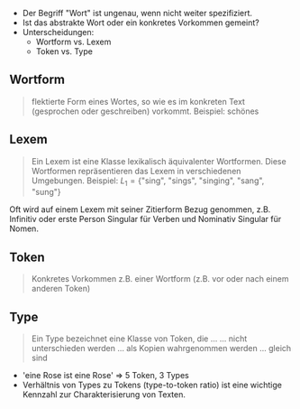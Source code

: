- Der Begriff "Wort" ist ungenau, wenn nicht weiter spezifiziert.
- Ist das abstrakte Wort oder ein konkretes Vorkommen gemeint?
- Unterscheidungen:
	- Wortform vs. Lexem
	- Token vs. Type

## Wortform
> flektierte Form eines Wortes, so wie es im konkreten Text (gesprochen oder geschreiben) vorkommt.
> Beispiel: schönes

## Lexem
> Ein Lexem ist eine Klasse lexikalisch äquivalenter Wortformen. Diese Wortformen repräsentieren das Lexem in verschiedenen Umgebungen.
> Beispiel: $L_{1} = \{ \text{"sing", "sings", "singing", "sang", "sung"} \}$

Oft wird auf einem Lexem mit seiner Zitierform Bezug genommen, z.B. Infinitiv oder erste Person Singular für Verben und Nominativ Singular für Nomen.

## Token
> Konkretes Vorkommen z.B. einer Wortform (z.B. vor oder nach einem anderen Token)

## Type
> Ein Type bezeichnet eine Klasse von Token, die ...
> ... nicht unterschieden werden
> ... als Kopien wahrgenommen werden
> ... gleich sind

- 'eine Rose ist eine Rose' $\Rightarrow$ 5 Token, 3 Types
- Verhältnis von Types zu Tokens (type-to-token ratio) ist eine wichtige Kennzahl zur Charakterisierung von Texten.